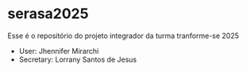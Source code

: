 # serasa2025
Esse é o repositório do projeto integrador da turma tranforme-se 2025


- User: Jhennifer Mirarchi
 - Secretary: Lorrany Santos de Jesus 
